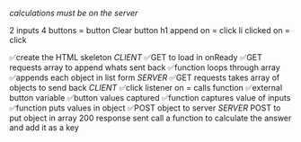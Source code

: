 *calculations must be on the server*

2 inputs
4 buttons
= button
Clear button
h1 append on = click
li clicked on = click

✅create the HTML skeleton
*CLIENT*
✅GET to load in onReady
✅GET requests array to append whats sent back
✅function loops through array
✅appends each object in list form
*SERVER*
✅GET requests takes array of objects to send back
*CLIENT*
✅click listener on = calls function
✅external button variable
✅button values captured
✅function captures value of inputs
✅function puts values in object
✅POST object to server
*SERVER*
POST to put object in array
200 response sent
call a function to calculate the answer and add it as a key